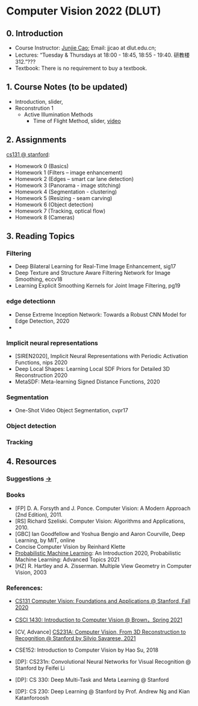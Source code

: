 # Computer Vision 2022 (DLUT)
## 0. Introduction

- Course Instructor: [Junjie Cao](http://jjcao.github.io/); Email: jjcao at dlut.edu.cn; 
- Lectures: “Tuesday & Thursdays at 18:00 - 18:45, 18:55 - 19:40. 研教楼312.”???
- Textbook: There is no requirement to buy a textbook.

## 1. Course Notes (to be updated)
- Introduction, slider, 
- Reconstrution 1
  - Active Illumination Methods
    - Time of Flight Method, slider, [video](https://fpcv.cs.columbia.edu/)


## 2. Assignments
[cs131 @ stanford](http://vision.stanford.edu/teaching/cs131_fall2021/assignments.html):
- Homework 0 (Basics)
- Homework 1 (Filters – image enhancement)
- Homework 2 (Edges – smart car lane detection)
- Homework 3 (Panorama - image stitching)
- Homework 4 (Segmentation - clustering)
- Homework 5 (Resizing - seam carving)
- Homework 6 (Object detection)
- Homework 7 (Tracking, optical flow)
- Homework 8 (Cameras)

## 3. Reading Topics
### Filtering
- Deep Bilateral Learning for Real-Time Image Enhancement, sig17
- Deep Texture and Structure Aware Filtering Network for Image Smoothing, eccv18
- Learning Explicit Smoothing Kernels for Joint Image Filtering, pg19

### edge detectionn
- Dense Extreme Inception Network: Towards a Robust CNN Model for Edge Detection, 2020
- 
### Implicit neural representations
<!-- - Implicit Geometric Regularization for Learning Shapes, 2020, Yaron Lipman -->
- [SIREN2020], Implicit Neural Representations with Periodic Activation Functions, nips 2020
- Deep Local Shapes: Learning Local SDF Priors for Detailed 3D Reconstruction 2020
- MetaSDF: Meta-learning Signed Distance Functions, 2020

### Segmentation
- One-Shot Video Object Segmentation, cvpr17

### Object detection

### Tracking

## 4. Resources
### Suggestions [->](https://github.com/jjcao-school/common/tree/main/for_students)

### Books 
- [FP] D. A. Forsyth and J. Ponce. Computer Vision: A Modern Approach (2nd Edition), 2011.
- [RS] Richard Szeliski. Computer Vision: Algorithms and Applications, 2010.
- [GBC] Ian Goodfellow and Yoshua Bengio and Aaron Courville, Deep Learning, by MIT, online
- Concise Computer Vision by Reinhard Klette
- [Probabilistic Machine Learning](https://github.com/probml/pml-book): An Introduction 2020, Probabilistic Machine Learning: Advanced Topics 2021
- [HZ] R. Hartley and A. Zisserman. Multiple View Geometry in Computer Vision, 2003

### References:
- [CS131 Computer Vision: Foundations and Applications @ Stanford, Fall 2020](http://vision.stanford.edu/teaching/cs131_fall2021/index.html)
- [CSCI 1430: Introduction to Computer Vision @ Brown，Spring 2021](https://browncsci1430.github.io/webpage/index.html)


- [CV, Advance] [CS231A: Computer Vision, From 3D Reconstruction to Recognition @ Stanford by Silvio Savarese, 2021](https://web.stanford.edu/class/cs231a/syllabus.html)
  
- CSE152: Introduction to Computer Vision by Hao Su, 2018
- [DP]: CS231n: Convolutional Neural Networks for Visual Recognition @ Stanford by Feifei Li
- [DP]: CS 330: Deep Multi-Task and Meta Learning @ Stanford
- [DP]: CS 230: Deep Learning @ Stanford by Prof. Andrew Ng and Kian Katanforoosh